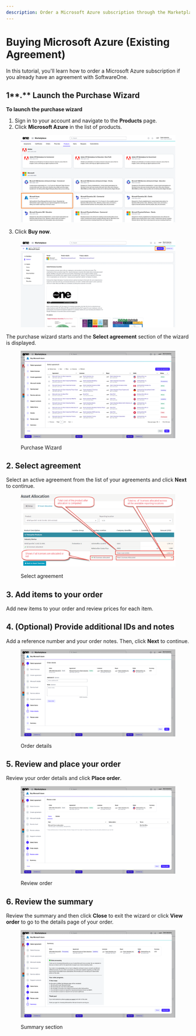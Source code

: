 ```yaml
---
description: Order a Microsoft Azure subscription through the Marketplace Platform.
---
```


# Buying Microsoft Azure (Existing Agreement)

In this tutorial, you'll learn how to order a Microsoft Azure subscription if you already have an agreement with SoftwareOne.

## 1**.** Launch the Purchase Wizard

**To launch the purchase wizard**

1. Sign in to your account and navigate to the **Products** page.
2. Click **Microsoft Azure** in the list of products.&#x20;

<figure><img src="../../.gitbook/assets/Azure.png" alt=""><figcaption></figcaption></figure>

3. Click **Buy now**.

<figure><img src="../../.gitbook/assets/Azure BuyNow.png" alt=""><figcaption></figcaption></figure>

The purchase wizard starts and the **Select agreement** section of the wizard is displayed.

<figure><img src="../../.gitbook/assets/image (15).png" alt=""><figcaption><p>Purchase Wizard</p></figcaption></figure>

## 2. Select agreement

Select an active agreement from the list of your agreements and click **Next** to continue.

<figure><img src="../../.gitbook/assets/image (16).png" alt=""><figcaption><p>Select agreement</p></figcaption></figure>

## 3. Add items to your order

Add new items to your order and review prices for each item.

## 4. (Optional) Provide additional IDs and notes

Add a reference number and your order notes. Then, click **Next** to continue.

<figure><img src="../../.gitbook/assets/image (17).png" alt=""><figcaption><p>Order details</p></figcaption></figure>

## 5. Review and place your order

Review your order details and click **Place order**.

<figure><img src="../../.gitbook/assets/image (18).png" alt=""><figcaption><p>Review order</p></figcaption></figure>

## 6. Review the summary

Review the summary and then click **Close** to exit the wizard or click **View order** to go to the details page of your order.&#x20;

<figure><img src="../../.gitbook/assets/image (13).png" alt=""><figcaption><p>Summary section</p></figcaption></figure>
